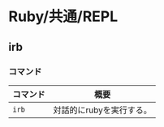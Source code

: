 # Ruby/共通/REPL

## irb

### コマンド

| コマンド | 概要                     |
| -------- | ------------------------ |
| `irb`    | 対話的にrubyを実行する。 |
